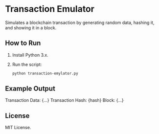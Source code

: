 # Transaction Emulator
Simulates a blockchain transaction by generating random data, hashing it, and showing it in a block.

## How to Run
1. Install Python 3.x.
2. Run the script:

    ```bash
    python transaction-emylator.py
    ```

## Example Output
Transaction Data: {...} Transaction Hash: {hash} Block: {...}

## License

MIT License.
